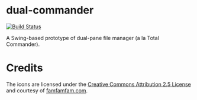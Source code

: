 dual-commander
==============

[![Build Status](https://travis-ci.org/fritaly/dual-commander.svg?branch=master)](https://travis-ci.org/fritaly/dual-commander)

A Swing-based prototype of dual-pane file manager (a la Total Commander).

Credits
=======

The icons are licensed under the [Creative Commons Attribution 2.5 License](http://creativecommons.org/licenses/by/2.5/) and courtesy of [famfamfam.com](http://www.famfamfam.com/lab/icons/silk/).
